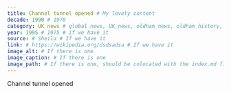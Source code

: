 ```yaml
---
title: Channel tunnel opened # My lovely content
decade: 1990 # 1970
category: UK_news # global_news, UK_news, oldham_news, oldham_history, towers, surrounding_estate # Always exactly one category
year: 1995 # 1975 # if we have it
source: # Sheila # If we have it
link: # https://wikipedia.org/dsdsadsa # If we have it
image_alt: # If there is one
image_caption: # If there is one
image_path: # If there is one, should be colocated with the index.md file in the folder
---
```


Channel tunnel opened
